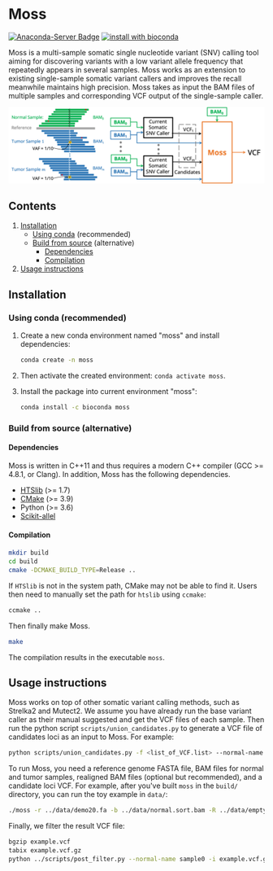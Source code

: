 # Moss

[![Anaconda-Server Badge](https://anaconda.org/bioconda/moss/badges/version.svg)](https://anaconda.org/bioconda/moss)
[![install with bioconda](https://img.shields.io/badge/install%20with-bioconda-brightgreen.svg?style=flat)](http://bioconda.github.io/recipes/moss/README.html)

Moss is a multi-sample somatic single nucleotide variant (SNV) calling tool aiming for discovering variants with a low variant allele frequency that repeatedly appears in several samples.
Moss works as an extension to existing single-sample somatic variant callers and improves the recall meanwhile maintains high precision.
Moss takes as input the BAM files of multiple samples and corresponding VCF output of the single-sample caller.

![Figure](doc/overview.png)

## Contents

  1. [Installation](#install)
      * [Using conda](#conda) (recommended)
      * [Build from source](#compilation) (alternative)
          * [Dependencies](#dep)
          * [Compilation](#comp)
  2. [Usage instructions](#usage)

<a name="install"></a>

## Installation

<a name="conda"></a>

### Using conda (recommended)

1. Create a new conda environment named "moss" and install dependencies:

   ```bash
   conda create -n moss
   ```

2. Then activate the created environment: `conda activate moss`.
3. Install the package into current environment "moss":

    ```bash
    conda install -c bioconda moss
    ```

<a name="compilation"></a>

### Build from source (alternative)

<a name="dep"></a>

#### Dependencies

Moss is written in C++11 and thus requires a modern C++ compiler (GCC >= 4.8.1, or Clang). In addition, Moss has the following dependencies.

* [HTSlib](https://github.com/samtools/htslib/releases) (>= 1.7)
* [CMake](http://www.cmake.org) (>= 3.9)
* Python (>= 3.6)
* [Scikit-allel](https://pypi.org/project/scikit-allel/)

<a name="comp"></a>
#### Compilation

```bash
mkdir build
cd build
cmake -DCMAKE_BUILD_TYPE=Release ..
```

If `HTSlib` is not in the system path, CMake may not be able to find it. Users then need to manually set the path for `htslib` using `ccmake`:

```bash
ccmake ..
```

Then finally make Moss.

```bash
make
```

The compilation results in the executable `moss`.

<a name="usage"></a>
## Usage instructions

Moss works on top of other somatic variant calling methods, such as Strelka2 and Mutect2.
We assume you have already run the base variant caller as their manual suggested and get the VCF files of each sample.
Then run the python script `scripts/union_candidates.py` to generate a VCF file of candidates loci as an input to Moss. For example:

```bash
python scripts/union_candidates.py -f <list_of_VCF.list> --normal-name <NORMAL> -t Mutect -o <output.vcf>
```

To run Moss, you need a reference genome FASTA file, BAM files for normal and tumor samples, realigned BAM files (optional but recommended), and a candidate loci VCF.
For example, after you've built `moss` in the `build/` directory, you can run the toy example in `data/`:

``` bash
./moss -r ../data/demo20.fa -b ../data/normal.sort.bam -R ../data/empty.bam -b ../data/clone0.spike.sort.bam -R ../data/empty.bam -b ../data/clone1.spike.sort.bam -R ../data/empty.bam -b ../data/clone2.spike.sort.bam -R ../data/empty.bam -b ../data/clone3.spike.sort.bam -R ../data/empty.bam -l ../data/candidates.chrdemo20.vcf -m 4 -t -0.693 --ignore0 --grid-size 200 -o example.vcf
```

Finally, we filter the result VCF file:

``` bash
bgzip example.vcf
tabix example.vcf.gz
python ../scripts/post_filter.py --normal-name sample0 -i example.vcf.gz -o example.post_filter.vcf
```
